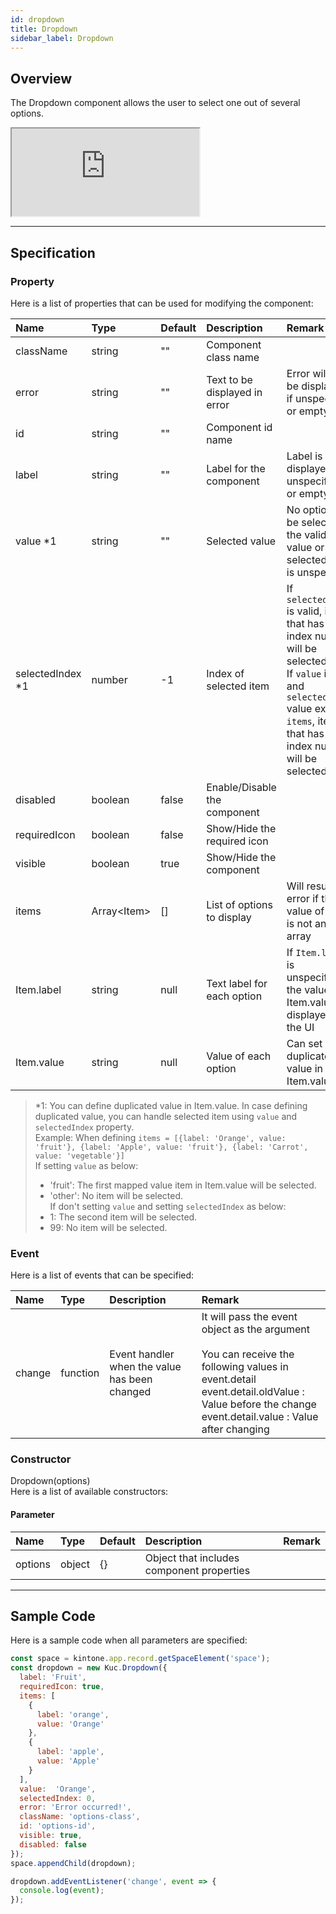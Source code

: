 ```yaml
---
id: dropdown
title: Dropdown
sidebar_label: Dropdown
---
```


## Overview

The Dropdown component allows the user to select one out of several options.

<iframe src="https://kuc-storybook.netlify.app/iframe.html?id=desktop-dropdown--document" title="dropdown image" height="140px"></iframe>

---

## Specification

### Property

Here is a list of properties that can be used for modifying the component:

| Name  | Type | Default | Description | Remark |
| :--- | :--- | :--- | :--- | :--- |
| className | string | ""  | Component class name | |
| error | string | ""  | Text to be displayed in error | Error will not be displayed if unspecified or empty |
| id | string | ""  | Component id name | |
| label | string | ""  | Label for the component | Label is not displayed if unspecified or empty |
| value *1 | string | ""  | Selected value | No option will be selected if the valid value or selectedIndex is unspecified |
| selectedIndex *1 | number | -1  | Index of selected item | If `selectedIndex` is valid, item that has the index number will be selected<br>If `value` is set and `selectedIndex` value exists in `items`, item that has the index number will be selected |
| disabled | boolean | false | Enable/Disable the component | |
| requiredIcon | boolean | false | Show/Hide the required icon | |
| visible | boolean | true | Show/Hide the component | |
| items | Array\<Item\> | []  | List of options to display | Will result an error if the value of items is not an array |
| Item.label | string | null | Text label for each option | If `Item.label` is unspecified, the value of Item.value is displayed on the UI |
| Item.value | string | null | Value of each option | Can set duplicated value in Item.value |

> *1: You can define duplicated value in Item.value. In case defining duplicated value, you can handle selected item using `value` and `selectedIndex` property.<br>
> Example: When defining `items = [{label: 'Orange', value: 'fruit'}, {label: 'Apple', value: 'fruit'}, {label: 'Carrot', value: 'vegetable'}]`<br>
> If setting `value` as below:<br>
> - 'fruit': The first mapped value item in Item.value will be selected.<br>
> - 'other': No item will be selected.<br>
> If don't setting `value` and setting `selectedIndex` as below:<br>
> - 1: The second item will be selected.<br>
> - 99: No item will be selected.

### Event

Here is a list of events that can be specified:

| Name | Type | Description | Remark |
| :--- | :--- | :--- | :--- |
| change | function | Event handler when the value has been changed | It will pass the event object as the argument<br><br>You can receive the following values in event.detail<br>event.detail.oldValue : Value before the change<br>event.detail.value : Value after changing |

### Constructor

Dropdown(options)<br>
Here is a list of available constructors:

#### Parameter

| Name | Type | Default | Description | Remark |
| :--- | :--- | :--- | :--- | :--- |
| options | object | {} | Object that includes component properties | |

---
## Sample Code

Here is a sample code when all parameters are specified:

```javascript
const space = kintone.app.record.getSpaceElement('space');
const dropdown = new Kuc.Dropdown({
  label: 'Fruit',
  requiredIcon: true,
  items: [
    {
      label: 'orange',
      value: 'Orange'
    },
    {
      label: 'apple',
      value: 'Apple'
    }
  ],
  value:  'Orange',
  selectedIndex: 0,
  error: 'Error occurred!',
  className: 'options-class',
  id: 'options-id',
  visible: true,
  disabled: false
});
space.appendChild(dropdown);

dropdown.addEventListener('change', event => {
  console.log(event);
});
```

